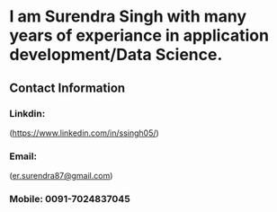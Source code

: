 # I am Surendra Singh with many years of experiance in application development/Data Science. 

## Contact Information 

### Linkdin: 
(https://www.linkedin.com/in/ssingh05/)

### Email:  
(er.surendra87@gmail.com)

### Mobile: 0091-7024837045
